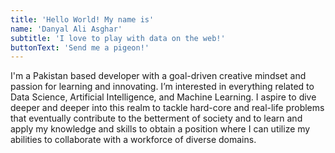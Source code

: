 ```yaml
---
title: 'Hello World! My name is'
name: 'Danyal Ali Asghar'
subtitle: 'I love to play with data on the web!'
buttonText: 'Send me a pigeon!'
---
```


I'm a Pakistan based developer with a goal-driven creative mindset and passion for learning and innovating. I’m interested in everything related to Data Science, Artificial Intelligence, and Machine Learning. I aspire to dive deeper and deeper into this realm to tackle hard-core and real-life problems that eventually contribute to the betterment of society and to learn and apply my knowledge and skills to obtain a position where I can utilize my abilities to collaborate with a workforce of diverse domains.
